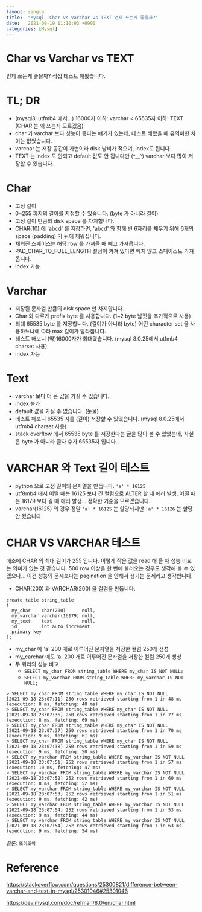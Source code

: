 ```yaml
---
layout: single
title:  "Mysql  Char vs Varchar vs TEXT 언제 쓰는게 좋을까?"
date:   2021-09-19 11:10:03 +0900
categories: [Mysql]
--- 
```


# Char vs Varchar vs TEXT
언제 쓰는게 좋을까? 직접 테스트 해봤습니다.

# TL; DR

* (mysql8, utfmb4 에서...) 16000자 이하: varchar < 65535자 이하: TEXT (CHAR 는 왜 쓰는지 모르겠음) 
* char 가 varchar 보다 성능이 좋다는 얘기가 있는데, 테스트 해봤을 때 유의미한 차이는 없었습니다.
* varchar 는 저장 공간이 가변이라 disk 낭비가 적으며, index도 됩니다.
* TEXT 는 index 도 안되고 default 값도 안 됩니다만 (^__^) varchar 보다 많이 저장할 수 있습니다. 


# Char
* 고정 길이
* 0~255 까지의 길이를 지정할 수 있습니다. (byte 가 아니라 길이)
* 고정 길이 만큼의 disk space 를 차지합니다. 
* CHAR(10) 에 'abcd' 를 저장하면, 'abcd' 와 함께 빈 6자리를 채우기 위해 6개의 space (padding) 가 뒤에 채워집니다.
* 채워진 스페이스는 해당 row 를 가져올 때 빼고 가져옵니다.
* PAD_CHAR_TO_FULL_LENGTH 설정이 켜져 있다면 빼지 않고 스페이스도 가져옵니다.
* index 가능

# Varchar
* 저장된 문자열 만큼의 disk space 만 차지합니다.
* Char 와 다르게 prefix byte 를 사용합니다. (1~2 byte 남짓을 추가적으로 사용)
* 최대 65535 byte 를 저장합니다. (길이가 아니라 byte) 어떤 character set 을 사용하느냐에 따라 max 길이가 달라집니다.
* 테스트 해보니 (약)16000자가 최대였습니다. (mysql 8.0.25에서 utfmb4 charset 사용)
* index 가능

# Text
* varchar 보다 더 큰 값을 가질 수 있습니다.
* index 불가
* default 값을 가질 수 없습니다. (눈물)
* 테스트 해보니 65535 자를 (길이) 저장할 수 있었습니다. (mysql 8.0.25에서 utfmb4 charset 사용)
* stack overflow 에서 65535 byte 를 저장한다는 글을 많이 볼 수 있었는데, 사실은 byte 가 아니라 글자 수가 65535자 입니다.


# VARCHAR 와 Text 길이 테스트
* python 으로 고정 길이의 문자열을 만듭니다. `'a' * 16125`
* utf8mb4 에서 어떨 때는 16125 보다 긴 컬럼으로 ALTER 할 때 에러 발생, 어떨 때는 16179 보다 길 때 에러 발생... 정확한 기준을 모르겠습니다.
* varchar(16125) 의 경우 정말 `'a' * 16125` 는 할당되지만 `'a' * 16126` 는 할당 안 됬습니다.


# CHAR VS VARCHAR 테스트
애초에 CHAR 의 최대 길이가 255 입니다. 이렇게 작은 값을 read 해 올 때 성능 비교는 의미가 없는 것 같습니다.
500 row 이상을 한 번에 불러오는 경우도 생각해 볼 수 있겠으나... 이건 성능의 문제보다는 pagination 을 안해서
생기는 문제라고 생각합니다.
* CHAR(200) 과 VARCHAR(200) 을 컬럼을 만듭니다.
```
create table string_table
(
  my_char    char(200)      null,
  my_varchar varchar(16179) null,
  my_text    text           null,
  id         int auto_increment
  primary key
);
```
* my_char 에 'a' 200 개로 이루어진 문자열을 저장한 컬럼 250개 생성
* my_carchar 에도 'a' 200 개로 이루어진 문자열을 저장한 컬럼 250개 생성
* 두 쿼리의 성능 비교 
  * `SELECT my_char FROM string_table WHERE my_char IS NOT NULL;`
  * `SELECT my_varchar FROM string_table WHERE my_varchar IS NOT NULL;`

```
> SELECT my_char FROM string_table WHERE my_char IS NOT NULL
[2021-09-18 23:07:11] 250 rows retrieved starting from 1 in 48 ms (execution: 8 ms, fetching: 40 ms)
> SELECT my_char FROM string_table WHERE my_char IS NOT NULL
[2021-09-18 23:07:36] 250 rows retrieved starting from 1 in 77 ms (execution: 8 ms, fetching: 69 ms)
> SELECT my_char FROM string_table WHERE my_char IS NOT NULL
[2021-09-18 23:07:37] 250 rows retrieved starting from 1 in 70 ms (execution: 9 ms, fetching: 61 ms)
> SELECT my_char FROM string_table WHERE my_char IS NOT NULL
[2021-09-18 23:07:38] 250 rows retrieved starting from 1 in 59 ms (execution: 9 ms, fetching: 50 ms)
> SELECT my_varchar FROM string_table WHERE my_varchar IS NOT NULL
[2021-09-18 23:07:51] 252 rows retrieved starting from 1 in 57 ms (execution: 10 ms, fetching: 47 ms)
> SELECT my_varchar FROM string_table WHERE my_varchar IS NOT NULL
[2021-09-18 23:07:52] 252 rows retrieved starting from 1 in 60 ms (execution: 8 ms, fetching: 52 ms)
> SELECT my_varchar FROM string_table WHERE my_varchar IS NOT NULL
[2021-09-18 23:07:53] 252 rows retrieved starting from 1 in 51 ms (execution: 9 ms, fetching: 42 ms)
> SELECT my_varchar FROM string_table WHERE my_varchar IS NOT NULL
[2021-09-18 23:07:54] 252 rows retrieved starting from 1 in 53 ms (execution: 9 ms, fetching: 44 ms)
> SELECT my_varchar FROM string_table WHERE my_varchar IS NOT NULL
[2021-09-18 23:07:54] 252 rows retrieved starting from 1 in 63 ms (execution: 9 ms, fetching: 54 ms)
```

결론: `또이또이`

# Reference

https://stackoverflow.com/questions/25300821/difference-between-varchar-and-text-in-mysql/25301046#25301046

https://dev.mysql.com/doc/refman/8.0/en/char.html







